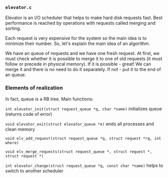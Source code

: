 ### `elevator.c`
Elevator is an I/O scheduler that helps to make hard disk requests fast. Best performance is reached by operations with requests called merging  and sorting.

Each request is very expensive for the system so the main idea is to minimize their number. So, let's explain the main idea of an algorithm. 

We have an queue of requests and we have one fresh request. At first, we must check whether it is possible to merge it to one of old requests (it must follow or precede in physical memory). If it is possible - great! We can merge it and there is no need to do it separately. If not - put it to the end of an queue.

### Elements of realization
In fact, queue is a RB tree. Main functions:

`int elevator_init(struct request_queue *q, char *name)` initializes queue (returns code of error)

`void elevator_exit(struct elevator_queue *e)` ends all processes and clean memory

`void elv_add_request(struct request_queue *q, struct request *rq, int where)`

`void elv_merge_requests(struct request_queue *, struct request *, struct request *)`

`int elevator_change(struct request_queue *q, const char *name)` helps to switch to another scheduler
